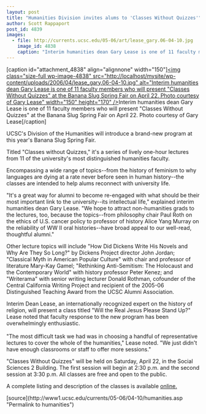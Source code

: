 ```yaml
---
layout: post
title: "Humanities Division invites alums to 'Classes Without Quizzes'"
author: Scott Rappaport
post_id: 4839
images:
  - file: http://currents.ucsc.edu/05-06/art/lease_gary.06-04-10.jpg
    image_id: 4838
    caption: "Interim humanities dean Gary Lease is one of 11 faculty members who will present 'Classes Without Quizzes' at the Banana Slug Spring Fair on April 22. Photo courtesy of Gary Lease"
---
```


[caption id="attachment_4838" align="alignnone" width="150"]<a href="http://localhost/mysite/wp-content/uploads/2006/04/lease_gary.06-04-10.jpg"><img class="size-full wp-image-4838" src="http://localhost/mysite/wp-content/uploads/2006/04/lease_gary.06-04-10.jpg" alt="Interim humanities dean Gary Lease is one of 11 faculty members who will present "Classes Without Quizzes" at the Banana Slug Spring Fair on April 22. Photo courtesy of Gary Lease" width="150" height="170" /></a>Interim humanities dean Gary Lease is one of 11 faculty members who will present "Classes Without Quizzes" at the Banana Slug Spring Fair on April 22. Photo courtesy of Gary Lease[/caption]
<a name="content" id="content"></a>
<p>
  UCSC's Division of the Humanities will introduce a brand-new program at this year's Banana Slug Spring Fair.
</p>
<p>
  Titled "Classes without Quizzes," it's a series of lively one-hour lectures from 11 of the university's most distinguished humanities faculty.
</p>
<p>
  Encompassing a wide range of topics--from the history of feminism to why languages are dying at a rate never before seen in human history--the classes are intended to help alums reconnect with university life.
</p>
<p>
  "It's a great way for alumni to become re-engaged with what should be their most important link to the university--its intellectual life," explained interim humanities dean Gary Lease. "We hope to attract non-humanities grads to the lectures, too, because the topics--from philosophy chair Paul Roth on the ethics of U.S. cancer policy to professor of history Alice Yang Murray on the reliability of WW II oral histories--have broad appeal to our well-read, thoughtful alumni."
</p>
<p>
  Other lecture topics will include "How Did Dickens Write His Novels and Why Are They So Long?" by Dickens Project director John Jordan; "Classical Myth in American Popular Culture" with chair and professor of literature Mary-Kay Gamel; "Rethinking Anti-Semitism: The Holocaust and the Contemporary World" with history professor Peter Kenez; and "Writerama" with senior writing lecturer Donald Rothman, cofounder of the Central California Writing Project and recipient of the 2005-06 Distinguished Teaching Award from the UCSC Alumni Association.
</p>
<p>
  Interim Dean Lease, an internationally recognized expert on the history of religion, will present a class titled "Will the Real Jesus Please Stand Up?" Lease noted that faculty response to the new program has been overwhelmingly enthusiastic.<br>
  <br>
  "The most difficult task we had was in choosing a handful of representative lectures to cover the whole of the humanities," Lease noted. "We just didn't have enough classrooms or staff to offer more sessions."
</p>
<p>
  "Classes Without Quizzes" will be held on Saturday, April 22, in the Social Sciences 2 Building. The first session will begin at 2:30 p.m. and the second session at 3:30 p.m. All classes are free and open to the public.
</p>
<p>
  A complete listing and description of the classes is available <a href="http://humwww.ucsc.edu/news_and_events/view_news.php?id=12">online.</a>
</p>
<form>
  <input name="t1" size="-1" type="hidden">
</form>




</p>
[source](http://www1.ucsc.edu/currents/05-06/04-10/humanities.asp "Permalink to humanities")
